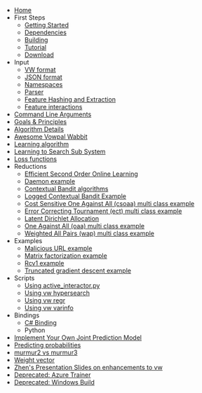 - [Home](https://github.com/VowpalWabbit/vowpal_wabbit/wiki)
- First Steps
  - [Getting Started](Getting-started)
  - [Dependencies](Dependencies)
  - [Building](Building)
  - [Tutorial](Tutorial)
  - [Download](Download)
- Input
  - [VW format](VW-format)
  - [JSON format](JSON)
  - [Namespaces](Namespaces)
  - [Parser](Parser)
  - [Feature Hashing and Extraction](Feature-Hashing-and-Extraction)
  - [Feature interactions](Feature-interactions)
- [Command Line Arguments](Command-Line-Arguments)
- [Goals & Principles](Goals-&-Principles)
- [Algorithm Details](Algorithm-Details)
- [Awesome Vowpal Wabbit](Awesome-Vowpal-Wabbit)
- [Learning algorithm](Learning-algorithm)
- [Learning to Search Sub System](Learning-to-Search-Sub-System)
- [Loss functions](Loss-functions)
- Reductions
  - [Efficient Second Order Online Learning](Efficient-Second-Order-Online-Learning)
  - [Daemon example](Daemon-example)
  - [Contextual Bandit algorithms](Contextual-Bandit-algorithms)
  - [Logged Contextual Bandit Example](Logged-Contextual-Bandit-Example)
  - [Cost Sensitive One Against All (csoaa) multi class example](Cost-Sensitive-One-Against-All-(csoaa)-multi-class-example)
  - [Error Correcting Tournament (ect) multi class example](Error-Correcting-Tournament-(ect)-multi-class-example)
  - [Latent Dirichlet Allocation](Latent-Dirichlet-Allocation)
  - [One Against All (oaa) multi class example](One-Against-All-(oaa)-multi-class-example)
  - [Weighted All Pairs (wap) multi class example](Weighted-All-Pairs-(wap)-multi-class-example)
- Examples
  - [Malicious URL example](Malicious-URL-example)
  - [Matrix factorization example](Matrix-factorization-example)
  - [Rcv1 example](Rcv1-example)
  - [Truncated gradient descent example](Truncated-gradient-descent-example)
- Scripts
  - [Using active_interactor.py](Using-active_interactor.py)
  - [Using vw hypersearch](Using-vw-hypersearch)
  - [Using vw regr](Using-vw-regr)
  - [Using vw varinfo](Using-vw-varinfo)
- Bindings
  - [C# Binding](C#-Binding)
  - Python
- [Implement Your Own Joint Prediction Model](Implement-Your-Own-Joint-Prediction-Model)
- [Predicting probabilities](Predicting-probabilities)
- [murmur2 vs murmur3](murmur2-vs-murmur3)
- [Weight vector](Weight-vector)
- [Zhen's Presentation Slides on enhancements to vw](Zhen's-Presentation-Slides-on-enhancements-to-vw)
- [Deprecated: Azure Trainer](https://github.com/VowpalWabbit/vowpal_wabbit/wiki/Deprecated:-Azure-Trainer)
- [Deprecated: Windows Build](https://github.com/VowpalWabbit/vowpal_wabbit/wiki/Deprecated:-Windows-Build)